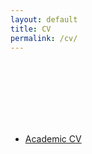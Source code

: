 ```yaml
---
layout: default
title: CV
permalink: /cv/
---
```


<br><br><br><br><br><br>
* [Academic CV](https://www.dropbox.com/s/utflwqdqxadxkkv/CV_JChan_new3.pdf?dl=0)
<!--* [Full CV](https://www.dropbox.com/s/larzbqycnmw05du/CV_JChan_full.pdf?dl=0)-->
